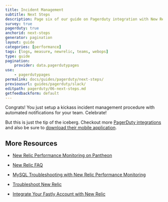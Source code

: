 ```yaml
---
title: Incident Management
subtitle: Next Steps
description: Page six of our guide on Pagerduty integration with New Relic for incident management.
survey: true
pagerduty: true
anchorid: next-steps
generator: pagination
layout: guide
categories: [performance]
tags: [logs, measure, newrelic, teams, webops]
type: guide
pagination:
    provider: data.pagerdutypages
use:
    - pagerdutypages
permalink: docs/guides/pagerduty/next-steps/
previousurl: guides/pagerduty/slack/
editpath: pagerduty/06-next-steps.md
getfeedbackform: default
---
```

Congrats! You just setup a kickass incident management procedure with automated notifications for your team. Celebrate!

But this is just the tip of the iceberg. Checkout more [PagerDuty integrations](https://www.pagerduty.com/integrations/) and also be sure to [download their mobile application](https://www.pagerduty.com/features/mobile-incident-management/).


## More Resources

- [New Relic Performance Monitoring on Pantheon](/guides/new-relic)

- [New Relic FAQ](/guides/new-relic/new-relic-faq)

-  [MySQL Troubleshooting with New Relic Performance Monitoring](/guides/new-relic/debug-mysql-new-relic)

- [Troubleshoot New Relic](/guides/new-relic/troubleshoot-new-relic)

- [Integrate Your Fastly Account with New Relic](/guides/fastly-pantheon/fastly-new-relic)
